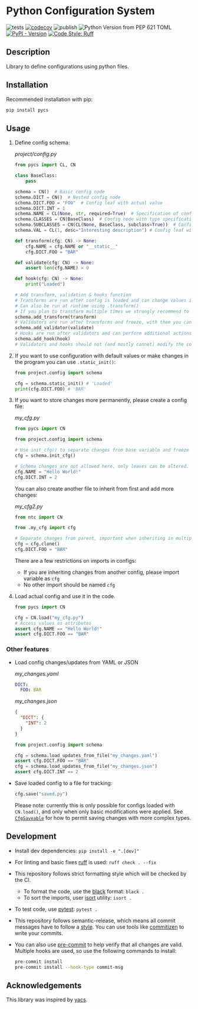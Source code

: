# Python Configuration System

![tests](https://github.com/Rizhiy/pycs/actions/workflows/test_and_version.yml/badge.svg)
[![codecov](https://codecov.io/gh/Rizhiy/pycs/graph/badge.svg?token=7CAJG2EBLG)](https://codecov.io/gh/Rizhiy/pycs)
![publish](https://github.com/Rizhiy/pycs/actions/workflows/publish.yml/badge.svg)
![Python Version from PEP 621 TOML](https://img.shields.io/python/required-version-toml?tomlFilePath=https%3A%2F%2Fraw.githubusercontent.com%2FRizhiy%2Fpycs%2Fmaster%2Fpyproject.toml)
[![PyPI - Version](https://img.shields.io/pypi/v/pycs)](https://pypi.org/project/pycs/)
[![Code Style: Ruff](https://img.shields.io/endpoint?url=https://raw.githubusercontent.com/astral-sh/ruff/main/assets/badge/v2.json)](https://github.com/astral-sh/ruff)

## Description

Library to define configurations using python files.

## Installation

Recommended installation with pip:

```bash
pip install pycs
```

## Usage

1. Define config schema:

   _project/config.py_

   ```python
   from pycs import CL, CN

   class BaseClass:
       pass

   schema = CN()  # Basic config node
   schema.DICT = CN()  # Nested config node
   schema.DICT.FOO = "FOO"  # Config leaf with actual value
   schema.DICT.INT = 1
   schema.NAME = CL(None, str, required=True)  # Specification of config leaf to be defined with type
   schema.CLASSES = CN(BaseClass)  # Config node with type specification of its config leaves
   schema.SUBCLASSES = CN(CL(None, BaseClass, subclass=True))  # Config node with subclass specification of its config leaves
   schema.VAL = CL(1, desc="Interesting description") # Config leaf with description

   def transform(cfg: CN) -> None:
       cfg.NAME = cfg.NAME or "__static__"
       cfg.DICT.FOO = "BAR"

   def validate(cfg: CN) -> None:
       assert len(cfg.NAME) > 0

   def hook(cfg: CN) -> None:
       print("Loaded")

   # Add transform, validation & hooks function
   # Transforms are run after config is loaded and can change values in config
   # Can also be run at runtime using .transform()
   # If you plan to transform multiple times we strongly recommend to make them idempotent
   schema.add_transform(transform)
   # Validators are run after transforms and freeze, with them you can verify additional restrictions
   schema.add_validator(validate)
   # Hooks are run after validators and can perform additional actions outside of config
   schema.add_hook(hook)
   # Validators and hooks should not (and mostly cannot) modify the config
   ```

1. If you want to use configuration with default values or make changes in the program you can use `.static_init()`:

   ```python
   from project.config import schema

   cfg = schema.static_init() # 'Loaded'
   print(cfg.DICT.FOO) # 'BAR'
   ```

1. If you want to store changes more permanently, please create a config file:

   _my_cfg.py_

   ```python
   from pycs import CN

   from project.config import schema

   # Use init_cfg() to separate changes from base variable and freeze schema
   cfg = schema.init_cfg()

   # Schema changes are not allowed here, only leaves can be altered.
   cfg.NAME = "Hello World!"
   cfg.DICT.INT = 2
   ```

   You can also create another file to inherit from first and add more changes:

   _my_cfg2.py_

   ```python
   from ntc import CN

   from .my_cfg import cfg

   # Separate changes from parent, important when inheriting in multiple files
   cfg = cfg.clone()
   cfg.DICT.FOO = "BAR"
   ```

   There are a few restrictions on imports in configs:

   - If you are inheriting changes from another config, please import variable as `cfg`
   - No other import should be named `cfg`

1. Load actual config and use it in the code.

   ```python
   from pycs import CN

   cfg = CN.load("my_cfg.py")
   # Access values as attributes
   assert cfg.NAME == "Hello World!"
   assert cfg.DICT.FOO == "BAR"
   ```

### Other features

- Load config changes/updates from YAML or JSON

  _my_changes.yaml_

  ```yaml
  DICT:
    FOO: BAR
  ```

  _my_changes.json_

  ```json
  {
    "DICT": {
      "INT": 2
    }
  }
  ```

  ```python
  from project.config import schema

  cfg = schema.load_updates_from_file("my_changes.yaml")
  assert cfg.DICT.FOO == "BAR"
  cfg = schema.load_updates_from_file("my_changes.json")
  assert cfg.DICT.INT == 2
  ```

- Save loaded config to a file for tracking:

  ```python
  cfg.save("saved.py")
  ```

  Please note: currently this is only possible for configs loaded with `CN.load()`,
  and only when only basic modifications were applied.
  See [`CfgSaveable`](pycs/interface.py) for how to permit saving changes with more complex types.

## Development

- Install dev dependencies: `pip install -e ".[dev]"`
- For linting and basic fixes [ruff](https://docs.astral.sh/ruff/) is used: `ruff check . --fix`
- This repository follows strict formatting style which will be checked by the CI.
  - To format the code, use the [black](https://black.readthedocs.io) format: `black .`
  - To sort the imports, user [isort](https://pycqa.github.io/isort/) utility: `isort .`
- To test code, use [pytest](https://pytest.org): `pytest .`
- This repository follows semantic-release, which means all commit messages have to follow a [style](https://python-semantic-release.readthedocs.io/en/latest/commit-parsing.html).
  You can use tools like [commitizen](https://github.com/commitizen-tools/commitizen) to write your commits.
- You can also use [pre-commit](https://pre-commit.com/) to help verify that all changes are valid.
  Multiple hooks are used, so use the following commands to install:

  ```bash
  pre-commit install
  pre-commit install --hook-type commit-msg
  ```

## Acknowledgements

This library was inspired by [yacs](https://github.com/rbgirshick/yacs).
